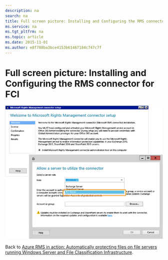 ```yaml
---
description: na
search: na
title: Full screen picture: Installing and Configuring the RMS connector for FCI
ms.service: na
ms.tgt_pltfrm: na
ms.topic: article
ms.date: 2015-11-01
ms.author: e8f708ba3bce4153b61467184c747c7f
---
```

# Full screen picture: Installing and Configuring the RMS connector for FCI
![](../Image/AzRMS_FCI_Connector.png)

Back to [Azure RMS in action: Automatically protecting files on file servers running Windows Server and File Classification Infrastructure](http://technet.microsoft.com/library/jj585026.aspx#BKMK_Example_FCI).

